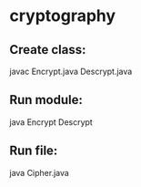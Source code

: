 # cryptography

## Create class:
javac Encrypt.java Descrypt.java

## Run module:
java Encrypt Descrypt

## Run file:
java Cipher.java
